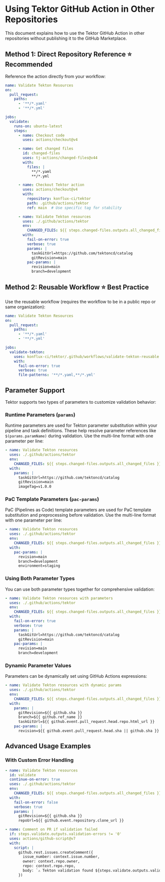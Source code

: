 # Using Tektor GitHub Action in Other Repositories

This document explains how to use the Tektor GitHub Action in other repositories without publishing it to the GitHub Marketplace.

## Method 1: Direct Repository Reference ⭐ Recommended

Reference the action directly from your workflow:

```yaml
name: Validate Tekton Resources
on:
  pull_request:
    paths:
      - '**/*.yaml'
      - '**/*.yml'

jobs:
  validate:
    runs-on: ubuntu-latest
    steps:
      - name: Checkout code
        uses: actions/checkout@v4

      - name: Get changed files
        id: changed-files
        uses: tj-actions/changed-files@v44
        with:
          files: |
            **/*.yaml
            **/*.yml

      - name: Checkout Tektor action
        uses: actions/checkout@v4
        with:
          repository: konflux-ci/tektor
          path: .github/actions/tektor
          ref: main  # Use specific tag for stability

      - name: Validate Tekton resources
        uses: ./.github/actions/tektor
        env:
          CHANGED_FILES: ${{ steps.changed-files.outputs.all_changed_files }}
        with:
          fail-on-error: true
          verbose: true
          params: |
            taskGitUrl=https://github.com/tektoncd/catalog
            gitRevision=main
          pac-params: |
            revision=main
            branch=development
```

## Method 2: Reusable Workflow ⭐ Best Practice

Use the reusable workflow (requires the workflow to be in a public repo or same organization):

```yaml
name: Validate Tekton Resources
on:
  pull_request:
    paths:
      - '**/*.yaml'
      - '**/*.yml'

jobs:
  validate-tekton:
    uses: konflux-ci/tektor/.github/workflows/validate-tekton-reusable.yml@main
    with:
      fail-on-error: true
      verbose: true
      file-patterns: '**/*.yaml,**/*.yml'
```

## Parameter Support

Tektor supports two types of parameters to customize validation behavior:

### Runtime Parameters (`params`)

Runtime parameters are used for Tekton parameter substitution within your pipeline and task definitions. These help resolve parameter references like `$(params.paramName)` during validation. Use the multi-line format with one parameter per line:

```yaml
- name: Validate Tekton resources
  uses: ./.github/actions/tektor
  env:
    CHANGED_FILES: ${{ steps.changed-files.outputs.all_changed_files }}
  with:
    params: |
      taskGitUrl=https://github.com/tektoncd/catalog
      gitRevision=main
      imageTag=v1.0.0
```

### PaC Template Parameters (`pac-params`)

PaC (Pipelines as Code) template parameters are used for PaC template substitution and preprocessing before validation. Use the multi-line format with one parameter per line:

```yaml
- name: Validate Tekton resources
  uses: ./.github/actions/tektor
  env:
    CHANGED_FILES: ${{ steps.changed-files.outputs.all_changed_files }}
  with:
    pac-params: |
      revision=main
      branch=development
      environment=staging
```

### Using Both Parameter Types

You can use both parameter types together for comprehensive validation:

```yaml
- name: Validate Tekton resources with parameters
  uses: ./.github/actions/tektor
  env:
    CHANGED_FILES: ${{ steps.changed-files.outputs.all_changed_files }}
  with:
    fail-on-error: true
    verbose: true
    params: |
      taskGitUrl=https://github.com/tektoncd/catalog
      gitRevision=main
    pac-params: |
      revision=main
      branch=development
```

### Dynamic Parameter Values

Parameters can be dynamically set using GitHub Actions expressions:

```yaml
- name: Validate Tekton resources with dynamic params
  uses: ./.github/actions/tektor
  env:
    CHANGED_FILES: ${{ steps.changed-files.outputs.all_changed_files }}
  with:
    params: |
      gitRevision=${{ github.sha }}
      branch=${{ github.ref_name }}
      taskGitUrl=${{ github.event.pull_request.head.repo.html_url }}
    pac-params: |
      revision=${{ github.event.pull_request.head.sha || github.sha }}
```

## Advanced Usage Examples

### With Custom Error Handling

```yaml
- name: Validate Tekton resources
  id: validate
  continue-on-error: true
  uses: ./.github/actions/tektor
  env:
    CHANGED_FILES: ${{ steps.changed-files.outputs.all_changed_files }}
  with:
    fail-on-error: false
    verbose: true
    params: |
      gitRevision=${{ github.sha }}
      repoUrl=${{ github.event.repository.clone_url }}

- name: Comment on PR if validation failed
  if: steps.validate.outputs.validation-errors != '0'
  uses: actions/github-script@v7
  with:
    script: |
      github.rest.issues.createComment({
        issue_number: context.issue.number,
        owner: context.repo.owner,
        repo: context.repo.repo,
        body: `⚠️ Tekton validation found ${steps.validate.outputs.validation-errors} error(s) in ${steps.validate.outputs.validated-files} file(s).`
      })
```
